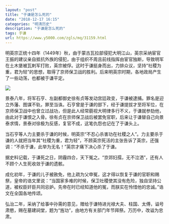 ```yaml
---
layout: "post"
title: "于谦是怎么死的"
date: "2018-12-17 16:15"
categories: "明清历史"
description: "于谦是怎么死的"
tags: 于谦
url: https://www.y5000.com/zgls/mq/31159.html
---
```






明英宗正统十四年（1449年）秋，由于蒙古瓦拉部侵犯大明江山，英宗采纳宦官王振的建议亲自抵抗外族的侵犯，由于组织不周且前线指挥由宦官独断，导致明军在土木堡被瓦剌军打败，英宗被俘。这时于谦挺身而出，力排众议，坚持“社稷为重，君为轻”的思想，取得了京师保卫战的胜利。后来明英宗时期，各地政局产生了一些动荡，也都被于谦平定。

![](https://img.y5000.com/uploads/allimg/180629/8-1P62910452b17.jpg)

景泰八年，将军石亨、左副都御史徐有贞等发动宫廷政变，于谦被逮捕。罪名是迎立外藩、图谋不轨，罪至当诛。石亨曾是于谦的部下，经于谦提拔才至将军位，在京师保卫战中也曾立过战功，但是此人经常藐视大明律多行不义，于谦就参劾他，由此对于谦恨之入骨。徐有贞在京师保卫战后被罢免官职，后来让于谦替自己向景泰求情，景泰对徐极为反感，复官不成，这笔仇怨也记在了于谦头上。

当石亨等人力主要杀于谦的时候，明英宗“不忍心杀害功在社稷之人”。力主要杀于谦的人就把当年其“社稷为重，君为轻”，不顾英宗死活的主张告诉了英宗，还强调：“不杀于谦，此举为无名！”英宗才痛下决心杀了于谦。

据史料记载，于谦死之日，阴霾四合，天下冤之。“京郊妇孺，无不泣洒”，还有人不顾个人生死收敛于谦的遗骸。

成化初年，于谦的儿子被赦免，他上疏为父申冤，这才得以恢复于谦的官职和赐祭，皇帝的诰文里说：“当国家多难的时候，保卫社稷使其没有危险，独自坚持公道，被权臣奸臣共同忌妒。先帝在时已经知道他的冤，而朕实在怜惜他的忠诚。”诰文在全国各地传颂。

弘治二年，采纳了给事中孙需的意见，赠给于谦特进光禄大夫、柱国、太傅，谥号肃愍，赐在墓建祠堂，题为“旌功”，由地方有关部门年节拜祭。万历中，改谥为忠肃。
